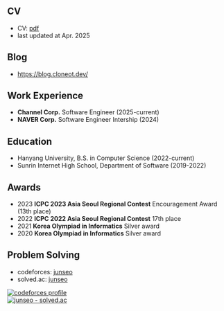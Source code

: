 ## CV
- CV: [pdf](./CV_without_phone.pdf)
- last updated at Apr. 2025

## Blog
- https://blog.cloneot.dev/

## Work Experience
- **Channel Corp.** Software Engineer (2025-current)
- **NAVER Corp.** Software Engineer Intership (2024)

## Education
- Hanyang University, B.S. in Computer Science (2022-current)
- Sunrin Internet High School, Department of Software (2019-2022)

## Awards
- 2023 **ICPC 2023 Asia Seoul Regional Contest** Encouragement Award (13th place)
- 2022 **ICPC 2022 Asia Seoul Regional Contest** 17th place
- 2021 **Korea Olympiad in Informatics** Silver award
- 2020 **Korea Olympiad in Informatics** Silver award

## Problem Solving
- codeforces: [junseo](https://codeforces.com/profile/junseo)
- solved.ac: [junseo](https://solved.ac/profile/junseo)

[![codeforces profile](http://cf.leed.at?id=junseo)](https://codeforces.com/profile/junseo)
<br>[![junseo - solved.ac](http://mazassumnida.wtf/api/v2/generate_badge?boj=junseo)](https://solved.ac/profile/junseo)  

